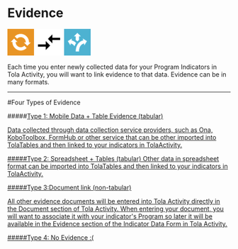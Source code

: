 # Evidence



  ![](images/sm_tola-activity-icon-orange.png)  ![](images/ic_compare_arrows_black_24dp_2x.png)  ![](images/sm_tola-tables-icon-blue.png) 

Each time you enter newly collected data for your Program Indicators in Tola Activity, you will want to link evidence to that data. Evidence can be in many formats.


---
#Four Types of Evidence

#####<u>Type 1: Mobile Data + Table Evidence (tabular)

Data collected through data collection service providers, such as Ona, KoboToolbox, FormHub or other service that can be  other imported into TolaTables and then linked to your indicators in TolaActivity. 

#####<u>Type 2: Spreadsheet + Tables (tabular)
Other data in spreadsheet format can be imported into TolaTables and then linked to your indicators in TolaActivity. 

#####<u>Type 3:Document link (non-tabular)

All other evidence documents will be entered into Tola Activity directly in the Document section of Tola Activity.  When entering your document, you will want to associate it with your indicator's Program so later it will be available in the Evidence section of the Indicator Data Form in Tola Activity.  

#####<u>Type 4: No Evidence :(
 
